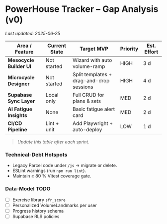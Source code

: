 # PowerHouse Tracker – Gap Analysis (v0)

_Last updated: 2025-06-25_

| Area / Feature            | Current State | Target MVP                               | Priority | Est. Effort |
|---------------------------|---------------|------------------------------------------|----------|-------------|
| **Mesocycle Builder UI**  | Not started   | Wizard with auto volume-ramp             | HIGH     | 3 d |
| **Microcycle Designer**   | Not started   | Split templates + drag-and-drop sessions | HIGH     | 4 d |
| **Supabase Sync Layer**   | Local only    | Full CRUD for plans & sets               | MED      | 2 d |
| **AI Fatigue Insights**   | None          | Basic fatigue alert card                 | MED      | 2 d |
| **CI/CD Pipeline**        | Lint + unit   | Add Playwright + auto-deploy             | LOW      | 1 d |

> _Update this table after each sprint._

### Technical-Debt Hotspots
* Legacy Parcel code under `/js` → migrate or delete.  
* ESLint warnings (run `npm run lint`).  
* Maintain ≥ 80 % Vitest coverage gate.

### Data-Model TODO
- [ ] Exercise library `sfr_score`
- [ ] Personalized VolumeLandmarks per user
- [ ] Progress history schema
- [ ] Supabase RLS policies
